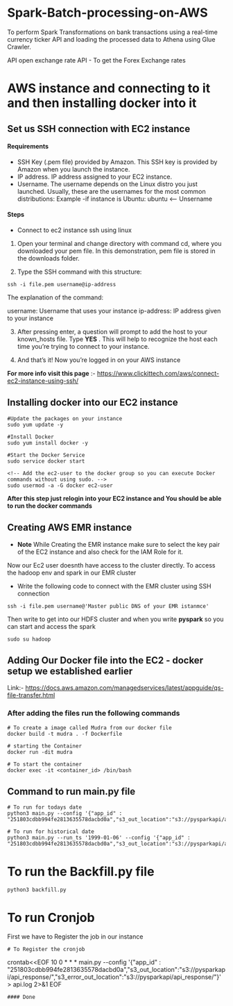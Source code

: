 # Spark-Batch-processing-on-AWS
To perform Spark Transformations on bank transactions using a real-time currency ticker API and loading the processed data to Athena using Glue Crawler.

API open exchange rate API - To get the Forex Exchange rates 


# AWS instance and connecting to it and then installing docker into it 

## Set us SSH connection with EC2 instance 

#### Requirements
* SSH Key (.pem file) provided by Amazon. This SSH key is provided by Amazon when you launch the instance.
* IP address. IP address assigned to your EC2 instance.
* Username. The username depends on the Linux distro you just launched. Usually, these are the usernames for the most common distributions: Example -if instance is Ubuntu: ubuntu <-- Unsername

#### Steps 
* Connect to ec2 instance ssh using linux 
1. Open your terminal and change directory with command cd, where you downloaded your pem file. In this demonstration, pem file is stored in the downloads folder.
   
2. Type the SSH command with this structure:

```
ssh -i file.pem username@ip-address
```
The explanation of the command:

username: Username that uses your instance
ip-address: IP address given to your instance

3. After pressing enter, a question will prompt to add the host to your known_hosts file. Type **YES** .
This will help to recognize the host each time you’re trying to connect to your instance.

4. And that’s it! Now you’re logged in on your AWS instance

**For more info visit this page** :- https://www.clickittech.com/aws/connect-ec2-instance-using-ssh/ 

## Installing docker into our EC2 instance 

```
#Update the packages on your instance
sudo yum update -y
```

```
#Install Docker
sudo yum install docker -y
```

```
#Start the Docker Service
sudo service docker start
```

```
<!-- Add the ec2-user to the docker group so you can execute Docker commands without using sudo. -->
sudo usermod -a -G docker ec2-user
```
**After this step just relogin into your EC2 instance and You should be able to run the docker commands**

## Creating AWS EMR instance
* **Note** While Creating the EMR instance make sure to select the key pair of the EC2 instance and also check for the IAM Role for it.

Now our Ec2 user doesnth have access to the cluster directly. To access the hadoop env and spark in our EMR cluster 

* Write the following code to connect with the EMR cluster using SSH connection

```
ssh -i file.pem username@'Master public DNS of your EMR istanmce'
```

Then write to get into our HDFS cluster and when you write **pyspark** so you can start and access the spark 

```
sudo su hadoop
```

## Adding Our Docker file into the EC2 - docker setup we established earlier 

Link:- https://docs.aws.amazon.com/managedservices/latest/appguide/qs-file-transfer.html

### After adding the files run the following commands 
```
# To create a image called Mudra from our docker file  
docker build -t mudra . -f Dockerfile     
```
```
# starting the Container
docker run -dit mudra                     
```
```
# To start the container
docker exec -it <container_id> /bin/bash 
```

## Command to run main.py file 

```
# To run for todays date
python3 main.py --config '{"app_id" : "251803cdbb994fe2813635578dacbd0a","s3_out_location":"s3://pysparkapi/api_response/","s3_error_out_location":"s3://pysparkapi/api_response/"}'

```
```
# To run for historical date
python3 main.py --run_ts '1999-01-06' --config '{"app_id" : "251803cdbb994fe2813635578dacbd0a","s3_out_location":"s3://pysparkapi/api_response/","s3_error_out_location":"s3://pysparkapi/api_response/"}'

```

# To run the Backfill.py file 

```
python3 backfill.py
```

# To run Cronjob 

First we have to Register the job in our instance 

```
# To Register the cronjob

```
crontab<<EOF
10 0 * * * main.py --config '{"app_id" : "251803cdbb994fe2813635578dacbd0a","s3_out_location":"s3://pysparkapi/api_response/","s3_error_out_location":"s3://pysparkapi/api_response/"}' > api.log 2>&1
EOF

```
#### Done 
























